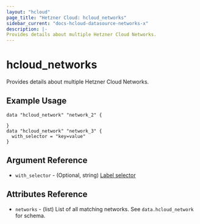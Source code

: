 ```yaml
---
layout: "hcloud"
page_title: "Hetzner Cloud: hcloud_networks"
sidebar_current: "docs-hcloud-datasource-networks-x"
description: |-
Provides details about multiple Hetzner Cloud Networks.
---
```


# hcloud_networks
Provides details about multiple Hetzner Cloud Networks.


## Example Usage
```hcl
data "hcloud_network" "network_2" {

}
data "hcloud_network" "network_3" {
  with_selector = "key=value"
}
```

## Argument Reference

- `with_selector` - (Optional, string) [Label selector](https://docs.hetzner.cloud/#overview-label-selector)

## Attributes Reference
- `networks` - (list) List of all matching networks. See `data.hcloud_network` for schema.

